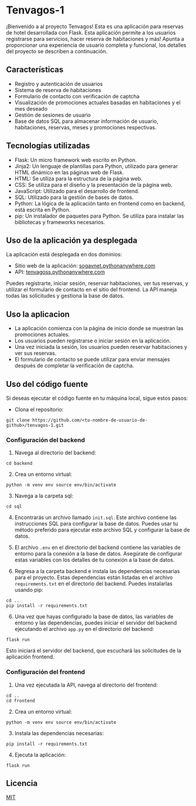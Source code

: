 # Tenvagos-1

¡Bienvenido a al proyecto Tenvagos! Esta es una aplicación para reservas de hotel desarrollada con Flask. Esta aplicación permite a los usuarios registrarse para servicios, hacer reserva de habitaciones y más! Apunta a proporcionar una experiencia de usuario completa y funcional, los detalles del proyecto se describen a continuación.

## Características

- Registro y autenticación de usuarios
- Sistema de reserva de habitaciones
- Formulario de contacto con verificación de captcha
- Visualización de promociones actuales basadas en habitaciones y el mes deseado
- Gestión de sesiones de usuario
- Base de datos SQL para almacenar información de usuario, habitaciones, reservas, meses y promociones respectivas.

## Tecnologías utilizadas

- Flask: Un micro framework web escrito en Python.
- Jinja2: Un lenguaje de plantillas para Python, utilizado para generar HTML dinámico en las páginas web de Flask.
- HTML: Se utiliza para la estructura de la página web.
- CSS: Se utiliza para el diseño y la presentación de la página web.
- JavaScript: Utilizado para el desarrollo de frontend.
- SQL: Utilizado para la gestión de bases de datos.
- Python: La lógica de la aplicación tanto en frontend como en backend, está escrita en Python.
- pip: Un instalador de paquetes para Python. Se utiliza para instalar las bibliotecas y frameworks necesarios.

## Uso de la aplicación ya desplegada

La aplicación está desplegada en dos dominios:

- Sitio web de la aplicación: [sogavnet.pythonanywhere.com](http://sogavnet.pythonanywhere.com)
- API: [tenvagoss.pythonanywhere.com](http://tenvagoss.pythonanywhere.com)

Puedes registrarte, iniciar sesión, reservar habitaciones, ver tus reservas, y utilizar el formulario de contacto en el sitio del frontend. La API maneja todas las solicitudes y gestiona la base de datos.

## Uso la aplicacion

- La aplicación comienza con la página de inicio donde se muestran las promociones actuales.
- Los usuarios pueden registrarse o iniciar sesión en la aplicación.
- Una vez iniciada la sesión, los usuarios pueden reservar habitaciones y ver sus reservas.
- El formulario de contacto se puede utilizar para enviar mensajes después de completar la verificación de captcha.

## Uso del código fuente

Si deseas ejecutar el código fuente en tu máquina local, sigue estos pasos:

- Clona el repositorio:
```
git clone https://github.com/<tu-nombre-de-usuario-de-github>/tenvagos-1.git
```

### Configuración del backend

1. Navega al directorio del backend:
```
cd backend
```
2. Crea un entorno virtual:
```
python -m venv env source env/bin/activate
```
3. Navega a la carpeta sql:
```
cd sql
```
4. Encontrarás un archivo llamado `init.sql`. Este archivo contiene las instrucciones SQL para configurar la base de datos. Puedes usar tu método preferido para ejecutar este archivo SQL y configurar la base de datos.

5. El archivo `.env` en el directorio del backend contiene las variables de entorno para la conexión a la base de datos. Asegúrate de configurar estas variables con los detalles de tu conexión a la base de datos.

6. Regresa a la carpeta backend e instala las dependencias necesarias para el proyecto. Estas dependencias están listadas en el archivo `requirements.txt` en el directorio del backend. Puedes instalarlas usando pip:
```
cd ..
pip install -r requirements.txt
```
6. Una vez que hayas configurado la base de datos, las variables de entorno y las dependencias, puedes iniciar el servidor del backend ejecutando el archivo `app.py` en el directorio del backend:
```
flask run
```
Esto iniciará el servidor del backend, que escuchará las solicitudes de la aplicación frontend.

### Configuración del frontend

1. Una vez ejecutada la API, navega al directorio del frontend:
```
cd ..
cd frontend
```
2. Crea un entorno virtual:
```
python -m venv env source env/bin/activate
```
3. Instala las dependencias necesarias:
```
pip install -r requirements.txt
```
4. Ejecuta la aplicación:
```
flask run
```

## Licencia

[MIT](https://choosealicense.com/licenses/mit/)
